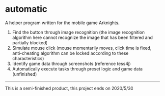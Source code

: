 # automatic
A helper program written for the mobile game Arknights.  
1. Find the button through image recognition (the image recognition algorithm here cannot recognize the image that has been filtered and partially blocked)  
2. Simulate mouse click (mouse momentarily moves, click time is fixed, anti-cheating algorithm can be locked according to these characteristics)  
3. Identify game data through screenshots (reference tess4j)  
4. Automatically execute tasks through preset logic and game data (unfinished)  
***
This is a semi-finished product, this project ends on 2020/5/30
